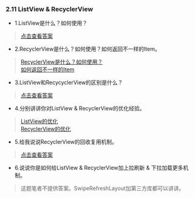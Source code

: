 ### 2.11 ListView & RecyclerView

- 1.ListView是什么？如何使用？

> [点击查看答案](https://www.cnblogs.com/s-y-j/p/6548032.html)

- 2.RecyclerView是什么？如何使用？如何返回不一样的Item。

> [RecyclerView是什么？如何使用？](https://www.cnblogs.com/shiwei-bai/p/4972039.html)  
> [如何返回不一样的Item](https://www.cnblogs.com/zhujiabin/p/7172001.html)

- 3.ListView和RecycyclerView的区别是什么？

> [点击查看答案](https://blog.csdn.net/u014497502/article/details/50917321)

- 4.分别讲讲你对ListView & RecyclerView的优化经验。

> [ListView的优化](https://www.cnblogs.com/mfmdaoyou/p/6938208.html)  
> [RecyclerView的优化](https://www.cnblogs.com/ldq2016/p/9039979.html)

- 5.给我说说RecyclerView的回收复用机制。

> [点击查看答案](https://www.cnblogs.com/dasusu/p/7746946.html)

- 6.说说你是如何给ListView & RecyclerView加上拉刷新 & 下拉加载更多机制。

> 这题笔者不提供答案。SwipeRefreshLayout加第三方库都可以讲讲。